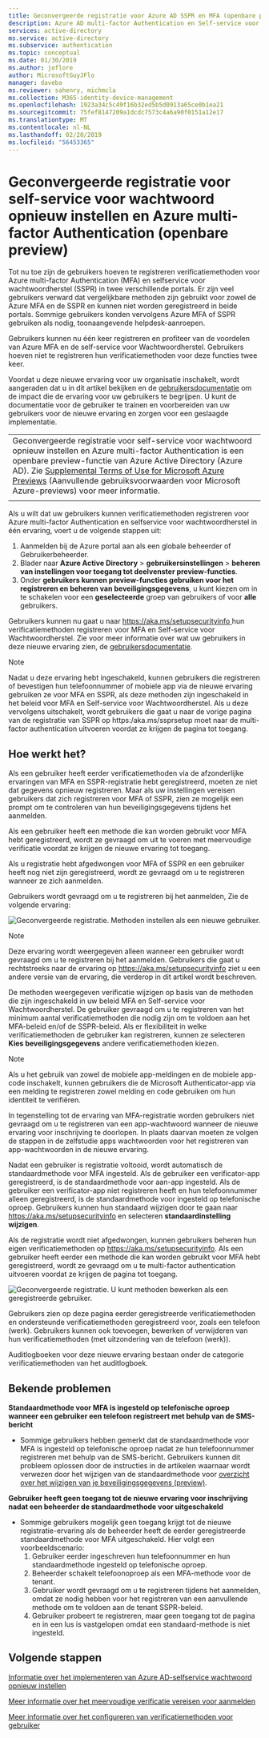 ```yaml
---
title: Geconvergeerde registratie voor Azure AD SSPR en MFA (openbare preview)
description: Azure AD multi-factor Authentication en Self-service voor wachtwoord opnieuw instellen van inschrijving (openbare preview)
services: active-directory
ms.service: active-directory
ms.subservice: authentication
ms.topic: conceptual
ms.date: 01/30/2019
ms.author: joflore
author: MicrosoftGuyJFlo
manager: daveba
ms.reviewer: sahenry, michmcla
ms.collection: M365-identity-device-management
ms.openlocfilehash: 1923a34c5c49f16b32ed5b5d0913a65ce0b1ea21
ms.sourcegitcommit: 75fef8147209a1dcdc7573c4a6a90f0151a12e17
ms.translationtype: MT
ms.contentlocale: nl-NL
ms.lasthandoff: 02/20/2019
ms.locfileid: "56453365"
---
```

# <a name="converged-registration-for-self-service-password-reset-and-azure-multi-factor-authentication-public-preview"></a>Geconvergeerde registratie voor self-service voor wachtwoord opnieuw instellen en Azure multi-factor Authentication (openbare preview)

Tot nu toe zijn de gebruikers hoeven te registreren verificatiemethoden voor Azure multi-factor Authentication (MFA) en selfservice voor wachtwoordherstel (SSPR) in twee verschillende portals. Er zijn veel gebruikers verward dat vergelijkbare methoden zijn gebruikt voor zowel de Azure MFA en de SSPR en kunnen niet worden geregistreerd in beide portals. Sommige gebruikers konden vervolgens Azure MFA of SSPR gebruiken als nodig, toonaangevende helpdesk-aanroepen. 

Gebruikers kunnen nu één keer registreren en profiteer van de voordelen van Azure MFA en de self-service voor Wachtwoordherstel. Gebruikers hoeven niet te registreren hun verificatiemethoden voor deze functies twee keer.  

Voordat u deze nieuwe ervaring voor uw organisatie inschakelt, wordt aangeraden dat u in dit artikel bekijken en de [gebruikersdocumentatie](https://aka.ms/securityinfoguide) om de impact die de ervaring voor uw gebruikers te begrijpen. U kunt de documentatie voor de gebruiker te trainen en voorbereiden van uw gebruikers voor de nieuwe ervaring en zorgen voor een geslaagde implementatie.

|     |
| --- |
| Geconvergeerde registratie voor self-service voor wachtwoord opnieuw instellen en Azure multi-factor Authentication is een openbare preview-functie van Azure Active Directory (Azure AD). Zie [Supplemental Terms of Use for Microsoft Azure Previews](https://azure.microsoft.com/support/legal/preview-supplemental-terms/) (Aanvullende gebruiksvoorwaarden voor Microsoft Azure-previews) voor meer informatie.|
|     |

Als u wilt dat uw gebruikers kunnen verificatiemethoden registreren voor Azure multi-factor Authentication en selfservice voor wachtwoordherstel in één ervaring, voert u de volgende stappen uit:

1. Aanmelden bij de Azure portal aan als een globale beheerder of Gebruikerbeheerder.
2. Blader naar **Azure Active Directory** > **gebruikersinstellingen** > **beheren van instellingen voor toegang tot deelvenster preview-functies**.
3. Onder **gebruikers kunnen preview-functies gebruiken voor het registreren en beheren van beveiligingsgegevens**, u kunt kiezen om in te schakelen voor een **geselecteerde** groep van gebruikers of voor **alle** gebruikers.

Gebruikers kunnen nu gaat u naar [ https://aka.ms/setupsecurityinfo ](https://aka.ms/setupsecurityinfo) hun verificatiemethoden registreren voor MFA en Self-service voor Wachtwoordherstel. Zie voor meer informatie over wat uw gebruikers in deze nieuwe ervaring zien, de [gebruikersdocumentatie](https://aka.ms/securityinfoguide).  

> [!NOTE]
> Nadat u deze ervaring hebt ingeschakeld, kunnen gebruikers die registreren of bevestigen hun telefoonnummer of mobiele app via de nieuwe ervaring gebruiken ze voor MFA en SSPR, als deze methoden zijn ingeschakeld in het beleid voor MFA en Self-service voor Wachtwoordherstel. Als u deze vervolgens uitschakelt, wordt gebruikers die gaat u naar de vorige pagina van de registratie van SSPR op https:/aka.ms/ssprsetup moet naar de multi-factor authentication uitvoeren voordat ze krijgen de pagina tot toegang.  

## <a name="how-it-works"></a>Hoe werkt het?

Als een gebruiker heeft eerder verificatiemethoden via de afzonderlijke ervaringen van MFA en SSPR-registratie hebt geregistreerd, moeten ze niet dat gegevens opnieuw registreren. Maar als uw instellingen vereisen gebruikers dat zich registreren voor MFA of SSPR, zien ze mogelijk een prompt om te controleren van hun beveiligingsgegevens tijdens het aanmelden.

Als een gebruiker heeft een methode die kan worden gebruikt voor MFA hebt geregistreerd, wordt ze gevraagd om uit te voeren met meervoudige verificatie voordat ze krijgen de nieuwe ervaring tot toegang.

Als u registratie hebt afgedwongen voor MFA of SSPR en een gebruiker heeft nog niet zijn geregistreerd, wordt ze gevraagd om u te registreren wanneer ze zich aanmelden.

Gebruikers wordt gevraagd om u te registreren bij het aanmelden, Zie de volgende ervaring:

![Geconvergeerde registratie. Methoden instellen als een nieuwe gebruiker.](./media/concept-registration-mfa-sspr-converged/concept-registration-add-methods.png)

> [!NOTE]
> Deze ervaring wordt weergegeven alleen wanneer een gebruiker wordt gevraagd om u te registreren bij het aanmelden. Gebruikers die gaat u rechtstreeks naar de ervaring op https://aka.ms/setupsecurityinfo ziet u een andere versie van de ervaring, die verderop in dit artikel wordt beschreven.

De methoden weergegeven verificatie wijzigen op basis van de methoden die zijn ingeschakeld in uw beleid MFA en Self-service voor Wachtwoordherstel. De gebruiker gevraagd om u te registreren van het minimum aantal verificatiemethoden die nodig zijn om te voldoen aan het MFA-beleid en/of de SSPR-beleid. Als er flexibiliteit in welke verificatiemethoden de gebruiker kan registreren, kunnen ze selecteren **Kies beveiligingsgegevens** andere verificatiemethoden kiezen.  

> [!NOTE]
> Als u het gebruik van zowel de mobiele app-meldingen en de mobiele app-code inschakelt, kunnen gebruikers die de Microsoft Authenticator-app via een melding te registreren zowel melding en code gebruiken om hun identiteit te verifiëren.

In tegenstelling tot de ervaring van MFA-registratie worden gebruikers niet gevraagd om u te registreren van een app-wachtwoord wanneer de nieuwe ervaring voor inschrijving te doorlopen. In plaats daarvan moeten ze volgen de stappen in de zelfstudie apps wachtwoorden voor het registreren van app-wachtwoorden in de nieuwe ervaring.  

Nadat een gebruiker is registratie voltooid, wordt automatisch de standaardmethode voor MFA ingesteld. Als de gebruiker een verificator-app geregistreerd, is de standaardmethode voor aan-app ingesteld. Als de gebruiker een verificator-app niet registreren heeft en hun telefoonnummer alleen geregistreerd, is de standaardmethode voor ingesteld op telefonische oproep. Gebruikers kunnen hun standaard wijzigen door te gaan naar https://aka.ms/setupsecurityinfo en selecteren **standaardinstelling wijzigen**.  

Als de registratie wordt niet afgedwongen, kunnen gebruikers beheren hun eigen verificatiemethoden op https://aka.ms/setupsecurityinfo. Als een gebruiker heeft eerder een methode die kan worden gebruikt voor MFA hebt geregistreerd, wordt ze gevraagd om u te multi-factor authentication uitvoeren voordat ze krijgen de pagina tot toegang.  

![Geconvergeerde registratie. U kunt methoden bewerken als een geregistreerde gebruiker.](./media/concept-registration-mfa-sspr-converged/concept-registration-edit-methods.png)

Gebruikers zien op deze pagina eerder geregistreerde verificatiemethoden en ondersteunde verificatiemethoden geregistreerd voor, zoals een telefoon (werk). Gebruikers kunnen ook toevoegen, bewerken of verwijderen van hun verificatiemethoden (met uitzondering van de telefoon (werk)).  

Auditlogboeken voor deze nieuwe ervaring bestaan onder de categorie verificatiemethoden van het auditlogboek.  

## <a name="known-issues"></a>Bekende problemen

**Standaardmethode voor MFA is ingesteld op telefonische oproep wanneer een gebruiker een telefoon registreert met behulp van de SMS-bericht**

   * Sommige gebruikers hebben gemerkt dat de standaardmethode voor MFA is ingesteld op telefonische oproep nadat ze hun telefoonnummer registreren met behulp van de SMS-bericht. Gebruikers kunnen dit probleem oplossen door de instructies in de artikelen waarnaar wordt verwezen door het wijzigen van de standaardmethode voor [overzicht over het wijzigen van je beveiligingsgegevens (preview)](../user-help/security-info-add-update-methods-overview.md).

**Gebruiker heeft geen toegang tot de nieuwe ervaring voor inschrijving nadat een beheerder de standaardmethode voor uitgeschakeld**

   * Sommige gebruikers mogelijk geen toegang krijgt tot de nieuwe registratie-ervaring als de beheerder heeft de eerder geregistreerde standaardmethode voor MFA uitgeschakeld. Hier volgt een voorbeeldscenario:
      1. Gebruiker eerder ingeschreven hun telefoonnummer en hun standaardmethode ingesteld op telefonische oproep.
      2. Beheerder schakelt telefoonoproep als een MFA-methode voor de tenant.
      3. Gebruiker wordt gevraagd om u te registreren tijdens het aanmelden, omdat ze nodig hebben voor het registreren van een aanvullende methode om te voldoen aan de tenant SSPR-beleid.
      4. Gebruiker probeert te registreren, maar geen toegang tot de pagina en in een lus is vastgelopen omdat een standaard-methode is niet ingesteld.

## <a name="next-steps"></a>Volgende stappen

[Informatie over het implementeren van Azure AD-selfservice wachtwoord opnieuw instellen](howto-sspr-deployment.md)

[Meer informatie over het meervoudige verificatie vereisen voor aanmelden](howto-mfa-getstarted.md)

[Meer informatie over het configureren van verificatiemethoden voor gebruiker](https://aka.ms/securityinfoguide)
